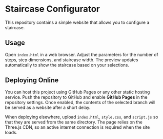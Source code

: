 # Staircase Configurator

This repository contains a simple website that allows you to configure a staircase.

## Usage

Open `index.html` in a web browser. Adjust the parameters for the number of steps,
step dimensions, and staircase width. The preview updates automatically to show the
staircase based on your selections.

## Deploying Online

You can host this project using GitHub Pages or any other static hosting service.
Push the repository to GitHub and enable **GitHub Pages** in the repository
settings. Once enabled, the contents of the selected branch will be served as a
website after a short delay.

When deploying elsewhere, upload `index.html`, `style.css`, and `script.js` so
that they are served from the same directory. The page relies on the Three.js
CDN, so an active internet connection is required when the site loads.
